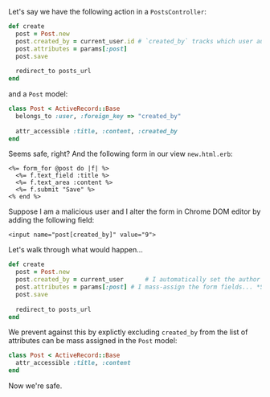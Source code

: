 Let's say we have the following action in a ``PostsController``:

```ruby
def create
  post = Post.new
  post.created_by = current_user.id # `created_by` tracks which user authored the post
  post.attributes = params[:post]
  post.save
  
  redirect_to posts_url
end
```

and a ```Post``` model:

```ruby
class Post < ActiveRecord::Base
  belongs_to :user, :foreign_key => "created_by"
  
  attr_accessible :title, :content, :created_by
end
```

Seems safe, right? And the following form in our view ``new.html.erb``:

```
<%= form_for @post do |f| %>
  <%= f.text_field :title %>
  <%= f.text_area :content %>
  <%= f.submit "Save" %>
<% end %>
```

Suppose I am a malicious user and I alter the form in Chrome DOM editor by adding the following field:
```
<input name="post[created_by]" value="9">
```

Let's walk through what would happen...

```ruby
def create
  post = Post.new
  post.created_by = current_user      # I automatically set the author to be the current logged in user
  post.attributes = params[:post] # I mass-assign the form fields... *SHIT* - the params[:post][:created_by] was sent via my hack and will record that the post was created by author_id to 9, which is not correct!
  post.save
  
  redirect_to posts_url
end
```

We prevent against this by explictly excluding ```created_by``` from the list of attributes can be mass assigned in the ``Post`` model:
```ruby
class Post < ActiveRecord::Base
  attr_accessible :title, :content
end
`````

Now we're safe.

